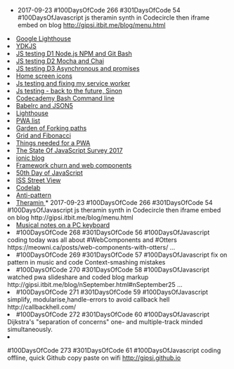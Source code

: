 *  2017-09-23 #100DaysOfCode 266 #301DaysOfCode 54 #100DaysOfJavascript js theramin synth in Codecircle then iframe embed on blog
http://gipsi.itbit.me/blog/menu.html 

<li>
<a href="#cSeptember01"> Google Lighthouse </a> 
</li>

<li>
<a href="#cSeptember02"> YDKJS  </a> 
</li>

<li>
<a href="#cSeptember03"> JS testing D1 Node.js NPM and Git Bash </a> 
</li>

<li>
<a href="#cSeptember04"> JS testing D2 Mocha and Chai   </a> 
</li>

<li>
<a href="#cSeptember05"> JS testing D3 Asynchronous and promises </a> 
</li>

<li>
<a href="#cSeptember06"> Home screen icons  </a> 
</li>

<li>
<a href="#cSeptember07"> Js testing and fixing my service worker </a> 
</li>

<li>
<a href="#cSeptember08"> Js testing - back to the future, Sinon</a> 
</li>

<li>
<a href="#cSeptember09">Codecademy Bash Command line  </a> 
</li>

<li>
<a href="#cSeptember10"> Babelrc and JSON5 </a> 
</li>

<li>
<a href="#cSeptember11"> Lighthouse</a> 
</li>

<li>
<a href="#cSeptember12"> PWA list  </a> 
</li>

<li>
<a href="#cSeptember13">Garden of Forking paths  </a> 
</li>

<li>
<a href="#cSeptember14"> Grid and Fibonacci  </a> 
</li>

<li>
<a href="#cSeptember15"> Things needed for a PWA  </a> 
</li>

<li>
<a href="#cSeptember16">The State Of JavaScript Survey 2017  </a> 
</li>

<li>
<a href="#cSeptember17">ionic blog  </a> 
</li>

<li>
<a href="#cSeptember18">Framework churn and web components  </a> 
</li>

<li>
<a href="#cSeptember19">50th Day of JavaScript   </a> 
</li>

<li>
<a href="#cSeptember20"> ISS Street View  </a> 
</li>

<li>
<a href="#cSeptember21"> Codelab  </a> 
</li>

<li>
<a href="#cSeptember22"> Anti-pattern  </a> 
</li>



<li>
<a href="#cSeptember23"> Theramin  </a> 
  *  2017-09-23 #100DaysOfCode 266 #301DaysOfCode 54 #100DaysOfJavascript js theramin synth in Codecircle then iframe embed on blog
http://gipsi.itbit.me/blog/menu.html
</li>

<li>
<a href="#cSeptember24"> Musical notes on a PC keyboard </a> 
</li>

<li>
<a href="#cSeptember25">  </a> 
  #100DaysOfCode 268 #301DaysOfCode 56 #100DaysOfJavascript coding today was all about #WebComponents and #Otters
https://meowni.ca/posts/web-components-with-otters/ …
</li>

<li>
<a href="#cSeptember26">   </a> 
  #100DaysOfCode 269 #301DaysOfCode 57 #100DaysOfJavascript fix on pattern in music and code
Context-smashing mistakes
</li>

<li>
<a href="#cSeptember27">   </a> 
  #100DaysOfCode 270 #301DaysOfCode 58 #100DaysOfJavascript watched pwa slideshare and coded blog markup http://gipsi.itbit.me/blog/nSeptember.html#nSeptember25 …
</li>

<li>
<a href="#cSeptember28">   </a> 
  #100DaysOfCode 271 #301DaysOfCode 59 #100DaysOfJavascript simplify, modularise,handle-errors to avoid callback hell http://callbackhell.com/ 
</li>

<li>
<a href="#cSeptember29">   </a> 
  #100DaysOfCode 272 #301DaysOfCode 60 #100DaysOfJavascript Dijkstra's "separation of concerns" one- and multiple-track minded simultaneously.
</li>

<li>
<a href="#cSeptember30">   </a>
  
 #100DaysOfCode 273 #301DaysOfCode 61 #100DaysOfJavascript coding offline, quick Github copy paste on wifi http://gipsi.github.io  
</li>

</ol>


